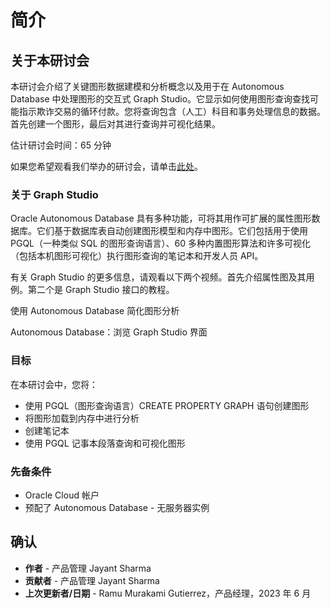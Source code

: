 # 简介

## 关于本研讨会

本研讨会介绍了关键图形数据建模和分析概念以及用于在 Autonomous Database 中处理图形的交互式 Graph Studio。它显示如何使用图形查询查找可能指示欺诈交易的循环付款。您将查询包含（人工）科目和事务处理信息的数据。首先创建一个图形，最后对其进行查询并可视化结果。

估计研讨会时间：65 分钟

如果您希望观看我们举办的研讨会，请单击[此处](https://youtu.be/Ymk9TE9Q2K4)。

### 关于 Graph Studio

Oracle Autonomous Database 具有多种功能，可将其用作可扩展的属性图形数据库。它们基于数据库表自动创建图形模型和内存中图形。它们包括用于使用 PGQL（一种类似 SQL 的图形查询语言）、60 多种内置图形算法和许多可视化（包括本机图形可视化）执行图形查询的笔记本和开发人员 API。

有关 Graph Studio 的更多信息，请观看以下两个视频。首先介绍属性图及其用例。第二个是 Graph Studio 接口的教程。

使用 Autonomous Database 简化图形分析

[](youtube:eCd-969hrak)

Autonomous Database：浏览 Graph Studio 界面

[](youtube:S6Q-IJcBkU0)

### 目标

在本研讨会中，您将：

*   使用 PGQL（图形查询语言）CREATE PROPERTY GRAPH 语句创建图形
*   将图形加载到内存中进行分析
*   创建笔记本
*   使用 PGQL 记事本段落查询和可视化图形

### 先备条件

*   Oracle Cloud 帐户
*   预配了 Autonomous Database - 无服务器实例

## 确认

*   **作者** - 产品管理 Jayant Sharma
*   **贡献者** - 产品管理 Jayant Sharma
*   **上次更新者/日期** - Ramu Murakami Gutierrez，产品经理，2023 年 6 月